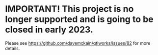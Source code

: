 # IMPORTANT! This project is no longer supported and is going to be closed in early 2023.

Please see https://github.com/davemckain/qtiworks/issues/82 for more details.
